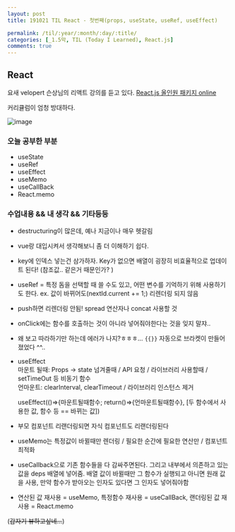 ```yaml
---
layout: post
title: 191021 TIL React - 첫번째(props, useState, useRef, useEffect)

permalink: /til/:year/:month/:day/:title/
categories: [_1.5막, TIL (Today I Learned), React.js]
comments: true
---
```


## React ##

요새 velopert 슨상님의 리액트 강의를 듣고 있다. [React.js 올인원 패키지 online](https://www.fastcampus.co.kr/dev_online_reactjs/)

커리큘럼이 엄청 방대하다. 

![image](https://user-images.githubusercontent.com/40848630/67215763-06849980-f45d-11e9-890b-6d99ec662be5.png)

### **오늘 공부한 부분**
- useState
- useRef
- useEffect
- useMemo
- useCallBack
- React.memo

### **수업내용 && 내 생각 && 기타등등** 
- destructuring이 많은데, 예나 지금이나 매우 헷갈림
- vue랑 대입시켜서 생각해보니 좀 더 이해하기 쉽다.
- key에 인덱스 넣는건 삼가하자. Key가 없으면 배열이 굉장히 비효율적으로 업데이트 된다! (참조값.. 같은거 때문인가? )
- useRef = 특정 돔을 선택할 때 쓸 수도 있고, 어떤 변수를 기억하기 위해 사용하기도 한다.
  ex. 값이 바뀌어도(nextId.current += 1;) 리렌더링 되지 않음
- push하면 리렌더링 안됨! spread 연산자나 concat 사용할 것
- onClick에는 함수를 호출하는 것이 아니라 넣어줘야한다는 것을 잊지 말쟈..
- 왜 보고 따라하기만 하는데 에러가 나지?ㅎㅎㅎ…  `{{}}` 자동으로 브라켓이 만들어졌었다 ^^..
- useEffect  
    마운트 될때: Props -> state 넘겨줄때 / API 요청 / 라이브러리 사용할때 / setTimeOut 등 비동기 함수   
    언마운트: clearInterval, clearTimeout / 라이브러리 인스턴스 제거

    useEffect(()=>{마운트될때함수; return()=>{언마운트될때함수}, [두 함수에서 사용한 값, 함수 등 == 바뀌는 값])

- 부모 컴포넌트 리랜더링되면 자식 컴포넌트도 리랜더링된다
- useMemo는 특정값이 바뀔때만 렌더링 / 필요한 순간에 필요한 연산만 / 컴포넌트 최적화
- useCallback으로 기존 함수들을 다 감싸주면된다. 그리고 내부에서 의존하고 있는 값을 deps 배열에 넣어줌. 배열 값이 바뀔때만 그 함수가 실행되고 아니면 원래 값을 사용, 만약 함수가 받아오는 인자도 있다면 그 인자도 넣어줘야함 
- 연산된 값 재사용 = useMemo, 특정함수 재사용 = useCallBack, 랜더링된 값 재사용 = React.memo 

(~~갑자기 뷰하고싶네...~~)

